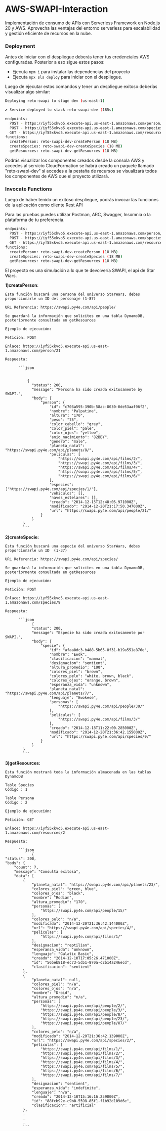 # AWS-SWAPI-Interaction
Implementación de consumo de APIs con Serverless Framework en Node.js 20 y AWS. Aprovecha las ventajas del entorno serverless para escalabilidad y gestión eficiente de recursos en la nube.


### Deployment
Antes de iniciar con el despliegue deberás tener tus credenciales AWS configuradas. Posterior a eso sigue estos pasos:

- Ejecuta `npm i` para instalar las dependencias del proyecto
- Ejecuta `npx sls deploy` para iniciar con el despliegue.

Luego de ejecutar estos comandos y tener un despliegue exitoso deberías visualizar algo similar:

```bash
Deploying reto-swapi to stage dev (us-east-1)

✔ Service deployed to stack reto-swapi-dev (185s)

endpoints:
  POST - https://iyf55xkvo5.execute-api.us-east-1.amazonaws.com/person/{id}
  POST - https://iyf55xkvo5.execute-api.us-east-1.amazonaws.com/species/{id}
  GET - https://iyf55xkvo5.execute-api.us-east-1.amazonaws.com/resources/{table}
functions:
  createPerson: reto-swapi-dev-createPerson (18 MB)
  createSpecies: reto-swapi-dev-createSpecies (18 MB)
  getResources: reto-swapi-dev-getResources (18 MB)
```

Podrás visualizar los componentes creados desde la consola AWS y accedes al servicio CloudFormation se habrá creado un paquete llamado
"reto-swapi-dev" si accedes a la pestaña de recursos se visualizará todos los componentes de AWS que el proyecto utilizará.

### Invocate Functions

Luego de haber tenido un exitoso despliegue, podrás invocar las funciones de la aplicación como cliente Rest API 

Para las pruebas puedes utilizar Postman, ARC, Swagger, Insomnia o la plataforma de tu preferencia.

```bash
endpoints:
  POST - https://iyf55xkvo5.execute-api.us-east-1.amazonaws.com/person/{id}
  POST - https://iyf55xkvo5.execute-api.us-east-1.amazonaws.com/species/{id}
  GET - https://iyf55xkvo5.execute-api.us-east-1.amazonaws.com/resources/{table}
functions:
  createPerson: reto-swapi-dev-createPerson (18 MB)
  createSpecies: reto-swapi-dev-createSpecies (18 MB)
  getResources: reto-swapi-dev-getResources (18 MB)
```

El proyecto es una simulación a lo que te devolvería SWAPI, el api de Star Wars. 

  **1)createPerson:** 
  
    Esta función buscará una persona del universo StarWars, debes proporcionarle un ID del personaje (1-87) 
    
    URL Referencia: https://swapi.py4e.com/api/people/
    
    Se guardará la información que solicites en una tabla DynamoDB, posteriormente consultada en getResources
    
    Ejemplo de ejecución:
    
    Petición: POST
          
    Enlace: https://iyf55xkvo5.execute-api.us-east-1.amazonaws.com/person/21
          
    Respuesta:
          
          ```json
      
      
              {
                "status": 200,
                "message": "Persona ha sido creada exitosamente by SWAPI.",
                "body": {
                    "person": {
                        "id": "c703a595-390b-58ac-8030-0de53aaf06f2",
                        "nombre": "Palpatine",
                        "altura": "170",
                        "peso": "75",
                        "color_cabello": "grey",
                        "color_piel": "pale",
                        "color_ojos": "yellow",
                        "anio_nacimiento": "82BBY",
                        "genero": "male",
                        "planeta_natal": "https://swapi.py4e.com/api/planets/8/",
                        "peliculas": [
                            "https://swapi.py4e.com/api/films/2/",
                            "https://swapi.py4e.com/api/films/3/",
                            "https://swapi.py4e.com/api/films/4/",
                            "https://swapi.py4e.com/api/films/5/",
                            "https://swapi.py4e.com/api/films/6/"
                        ],
                        "especies": ["https://swapi.py4e.com/api/species/1/"],
                        "vehiculos": [],
                        "naves_estelares": [],
                        "creado": "2014-12-15T12:48:05.971000Z",
                        "modificado": "2014-12-20T21:17:50.347000Z",
                        "url": "https://swapi.py4e.com/api/people/21/"
                    }
                }
            }
            ```
  **2)createSpecie:** 
  
    Esta función buscará una especie del universo StarWars, debes proporcionarle un ID  (1-37) 
    
    URL Referencia: https://swapi.py4e.com/api/species/
    
    Se guardará la información que solicites en una tabla DynamoDB, posteriormente consultada en getResources
    
    Ejemplo de ejecución:
    
    Petición: POST
          
    Enlace: https://iyf55xkvo5.execute-api.us-east-1.amazonaws.com/species/9
          
    Respuesta:
          
          ```json 
                {
                "status": 200,
                "message": "Especie ha sido creada exitosamente por SWAPI.",
                "body": {
                    "specie": {
                        "id": "afaa8dc3-b488-5b65-8f31-b19a551e876e",
                        "nombre": "Ewok",
                        "clasificacion": "mammal",
                        "designacion": "sentient",
                        "altura_promedio": "100",
                        "colores_piel": "brown",
                        "colores_pelo": "white, brown, black",
                        "colores_ojos": "orange, brown",
                        "esperanza_vida": "unknown",
                        "planeta_natal": "https://swapi.py4e.com/api/planets/7/",
                        "lenguaje": "Ewokese",
                        "personas": [
                            "https://swapi.py4e.com/api/people/30/"
                        ],
                        "peliculas": [
                            "https://swapi.py4e.com/api/films/3/"
                        ],
                        "creado": "2014-12-18T11:22:00.285000Z",
                        "modificado": "2014-12-20T21:36:42.155000Z",
                        "url": "https://swapi.py4e.com/api/species/9/"
                    }
                }
            }
            ```
**3)getResources:** 
  
    Esta función mostrará toda la información almacenada en las tablas DynamoDB

    Table Species
    Código : 1
    
    Table Persona
    Código : 2
    
    Ejemplo de ejecución:
    
    Petición: GET
          
    Enlace: https://iyf55xkvo5.execute-api.us-east-1.amazonaws.com/resources/2
          
    Respuesta:
          
          ```json 
                {
    "status": 200,
    "body": {
        "count": 7,
        "message": "Consulta exitosa",
        "data": [
            {
                "planeta_natal": "https://swapi.py4e.com/api/planets/23/",
                "colores_piel": "green, blue",
                "colores_ojos": "black",
                "nombre": "Rodian",
                "altura_promedio": "170",
                "personas": [
                    "https://swapi.py4e.com/api/people/15/"
                ],
                "colores_pelo": "n/a",
                "modificado": "2014-12-20T21:36:42.144000Z",
                "url": "https://swapi.py4e.com/api/species/4/",
                "peliculas": [
                    "https://swapi.py4e.com/api/films/1/"
                ],
                "designacion": "reptilian",
                "esperanza_vida": "unknown",
                "lenguaje": "Galatic Basic",
                "creado": "2014-12-10T17:05:26.471000Z",
                "id": "56beb818-ec73-5d51-870a-c2b14a246ecd",
                "clasificacion": "sentient"
            },
            {
                "planeta_natal": null,
                "colores_piel": "n/a",
                "colores_ojos": "n/a",
                "nombre": "Droid",
                "altura_promedio": "n/a",
                "personas": [
                    "https://swapi.py4e.com/api/people/2/",
                    "https://swapi.py4e.com/api/people/3/",
                    "https://swapi.py4e.com/api/people/8/",
                    "https://swapi.py4e.com/api/people/23/",
                    "https://swapi.py4e.com/api/people/87/"
                ],
                "colores_pelo": "n/a",
                "modificado": "2014-12-20T21:36:42.139000Z",
                "url": "https://swapi.py4e.com/api/species/2/",
                "peliculas": [
                    "https://swapi.py4e.com/api/films/1/",
                    "https://swapi.py4e.com/api/films/2/",
                    "https://swapi.py4e.com/api/films/3/",
                    "https://swapi.py4e.com/api/films/4/",
                    "https://swapi.py4e.com/api/films/5/",
                    "https://swapi.py4e.com/api/films/6/",
                    "https://swapi.py4e.com/api/films/7/"
                ],
                "designacion": "sentient",
                "esperanza_vida": "indefinite",
                "lenguaje": "n/a",
                "creado": "2014-12-10T15:16:16.259000Z",
                "id": "88fcb92e-c9b0-5598-85f1-f1b92d109d6e",
                "clasificacion": "artificial"
            },
            .
            .
            .
            ```            
